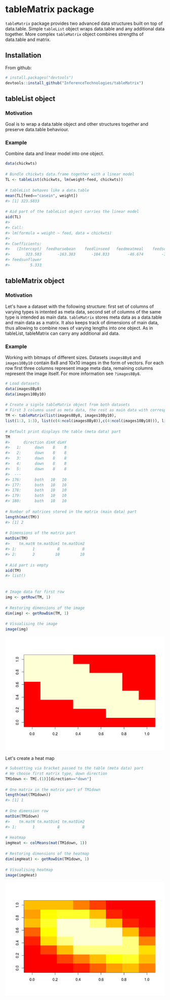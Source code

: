 <!-- README.md is generated from README.Rmd. Please edit that file -->
tableMatrix package
===================

`tableMatrix` package provides two advanced data structures built on top of data.table. Simple `tableList` object wraps data.table and any additional data together. More complex `tableMatrix` object combines strengths of data.table and matrix.

Installation
------------

From github:

``` r
# install.packages("devtools")
devtools::install_github("InferenceTechnologies/tableMatrix")
```

tableList object
----------------

### Motivation

Goal is to wrap a data.table object and other structures together and preserve data.table behaviour.

### Example

Combine data and linear model into one object.

``` r
data(chickwts)
 
# Bundle chickwts data.frame together with a linear model
TL <- tableList(chickwts, lm(weight~feed, chickwts))

# tableList behaves like a data.table  
mean(TL[feed=="casein", weight])
#> [1] 323.5833

# Aid part of the tableList object carries the linear model
aid(TL)
#> 
#> Call:
#> lm(formula = weight ~ feed, data = chickwts)
#> 
#> Coefficients:
#>   (Intercept)  feedhorsebean    feedlinseed   feedmeatmeal    feedsoybean  
#>       323.583       -163.383       -104.833        -46.674        -77.155  
#> feedsunflower  
#>         5.333
```

tableMatrix object
------------------

### Motivation

Let's have a dataset with the following structure: first set of columns of varying types is intented as meta data, second set of columns of the same type is intended as main data. `tableMatrix` stores meta data as a data.table and main data as a matrix. It also keeps track of dimensions of main data, thus allowing to combine rows of varying lengths into one object. As in tableList, tableMatrix can carry any additional aid data.

### Example

Working with bitmaps of different sizes. Datasets `images8By8` and `images10By10` contain 8x8 and 10x10 images in the form of vectors. For each row first three columns represent image meta data, remaining columns represent the image itself. For more information see `?images8By8`.

``` r
# Load datasets
data(images8By8)
data(images10By10)

# Create a signle tableMatrix object from both datasets
# First 3 columns used as meta data, the rest as main data with corresponding dimensions
TM <- tableMatrix(list(images8By8, images10By10),
list(1:3, 1:3), list(c(4:ncol(images8By8)),c(4:ncol(images10By10))), list(c(8,8), c(10,10)))

# Default print displays the table (meta data) part
TM
#>      direction dimX dimY
#>   1:      down    8    8
#>   2:      down    8    8
#>   3:      down    8    8
#>   4:      down    8    8
#>   5:      down    8    8
#>  ---                    
#> 176:      both   10   10
#> 177:      both   10   10
#> 178:      both   10   10
#> 179:      both   10   10
#> 180:      both   10   10

# Number of matrices stored in the matrix (main data) part
length(mat(TM))
#> [1] 2

# Dimensions of the matrix part
matDim(TM)
#>    tm.matN tm.matDim1 tm.matDim2
#> 1:       1          8          8
#> 2:       2         10         10

# Aid part is empty
aid(TM)
#> list()


# Image data for first row
img <- getRow(TM, 1)

# Restoring dimensions of the image
dim(img) <- getRowDim(TM, 1)

# Visualising the image
image(img)
```

![](figures/README-unnamed-chunk-4-1.png)

Let's create a heat map

``` r
# Subsetting via bracket passed to the table (meta data) part
# We choose first matrix type, down direction
TM1down <- TM[.(1)][direction=="down"]

# One matrix in the matrix part of TM1down
length(mat(TM1down))
#> [1] 1

# One dimension row
matDim(TM1down)
#>    tm.matN tm.matDim1 tm.matDim2
#> 1:       1          8          8

# Heatmap
imgHeat <- colMeans(mat(TM1down, 1))

# Restoring dimensions of the heatmap
dim(imgHeat) <- getRowDim(TM1down, 1)

# Visualising heatmap
image(imgHeat)
```

![](figures/README-unnamed-chunk-5-1.png)
